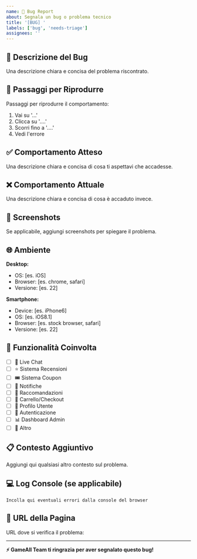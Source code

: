 ```yaml
---
name: 🐛 Bug Report
about: Segnala un bug o problema tecnico
title: '[BUG] '
labels: ['bug', 'needs-triage']
assignees: ''
---
```


## 🐛 Descrizione del Bug
Una descrizione chiara e concisa del problema riscontrato.

## 🔄 Passaggi per Riprodurre
Passaggi per riprodurre il comportamento:
1. Vai su '...'
2. Clicca su '....'
3. Scorri fino a '....'
4. Vedi l'errore

## ✅ Comportamento Atteso
Una descrizione chiara e concisa di cosa ti aspettavi che accadesse.

## ❌ Comportamento Attuale
Una descrizione chiara e concisa di cosa è accaduto invece.

## 📸 Screenshots
Se applicabile, aggiungi screenshots per spiegare il problema.

## 🌐 Ambiente
**Desktop:**
- OS: [es. iOS]
- Browser: [es. chrome, safari]
- Versione: [es. 22]

**Smartphone:**
- Device: [es. iPhone6]
- OS: [es. iOS8.1]
- Browser: [es. stock browser, safari]
- Versione: [es. 22]

## 🧩 Funzionalità Coinvolta
- [ ] 💬 Live Chat
- [ ] ⭐ Sistema Recensioni
- [ ] 🎟️ Sistema Coupon
- [ ] 🔔 Notifiche
- [ ] 🤖 Raccomandazioni
- [ ] 🛒 Carrello/Checkout
- [ ] 👤 Profilo Utente
- [ ] 🔐 Autenticazione
- [ ] 📊 Dashboard Admin
- [ ] 🔧 Altro

## 📋 Contesto Aggiuntivo
Aggiungi qui qualsiasi altro contesto sul problema.

## 💻 Log Console (se applicabile)
```
Incolla qui eventuali errori dalla console del browser
```

## 🔗 URL della Pagina
URL dove si verifica il problema: 

---

**⚡ GameAll Team ti ringrazia per aver segnalato questo bug!**